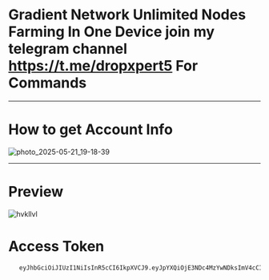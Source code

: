 # Gradient Network Unlimited Nodes Farming In One Device join my telegram channel https://t.me/dropxpert5 For Commands
********************************************************************************************************
# How to get Account Info
![photo_2025-05-21_19-18-39](https://github.com/user-attachments/assets/0711a224-8e9a-4d1f-a1a1-3d28982b966c)
**************************************************************************************************
# Preview 
![hvkllvl](https://github.com/user-attachments/assets/4df0d589-22e0-4909-8ca1-32394f856bde)

# Access Token 
```bash
   eyJhbGciOiJIUzI1NiIsInR5cCI6IkpXVCJ9.eyJpYXQiOjE3NDc4MzYwNDksImV4cCI6MTc0ODA5NTI0OX0.V4ql1SZ0NQd8S58DYttICziGTeZL8e6ZYaGE_qknkIc
   ```

